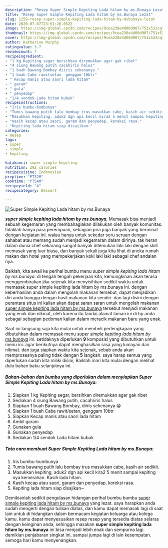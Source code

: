 ```yaml
---
description: "Resep Super Simple Kepiting Lada hitam by ms.Bunaya Lezat"
title: "Resep Super Simple Kepiting Lada hitam by ms.Bunaya Lezat"
slug: 1259-resep-super-simple-kepiting-lada-hitam-by-msbunaya-lezat
date: 2020-07-07T23:51:20.052Z
image: https://img-global.cpcdn.com/recipes/9cea238e4d00d907/751x532cq70/super-simple-kepiting-lada-hitam-by-msbunaya-foto-resep-utama.jpg
thumbnail: https://img-global.cpcdn.com/recipes/9cea238e4d00d907/751x532cq70/super-simple-kepiting-lada-hitam-by-msbunaya-foto-resep-utama.jpg
cover: https://img-global.cpcdn.com/recipes/9cea238e4d00d907/751x532cq70/super-simple-kepiting-lada-hitam-by-msbunaya-foto-resep-utama.jpg
author: Katherine Murphy
ratingvalue: 3.7
reviewcount: 7
recipeingredient:
- "1 kg Kepiting segar bersihkan diremukkan agar gak ribet"
- "4 siung Bawang putih cacahiris halus"
- "1 buah Bawang Bombay diiris sekenanya "
- "1 buah Cabe rawitsetan  genggam 10btr"
- " Kecap manis atau saori lada hitam"
- " garam"
- " gula"
- " penyedap"
- "1/4 sendok Lada hitam bubuk"
recipeinstructions:
- "Iris bumbu-bumbunya"
- "Tumis bawang putih lalu bombay trus masukkan cabe, kasih air sedikit."
- "Masukkan kepiting, aduk2 dgn api kecil kira2 5 menit sampai kepiting nya kemerahan. Kasih lada hitam."
- "Kasih kecap atau saori, garam dan penyedap, koreksi rasa."
- "Kepiting lada hitam siap disajikan~"
categories:
- Resep
tags:
- super
- simple
- kepiting

katakunci: super simple kepiting 
nutrition: 292 calories
recipecuisine: Indonesian
preptime: "PT32M"
cooktime: "PT54M"
recipeyield: "4"
recipecategory: Dessert

---
```



![Super Simple Kepiting Lada hitam by ms.Bunaya](https://img-global.cpcdn.com/recipes/9cea238e4d00d907/751x532cq70/super-simple-kepiting-lada-hitam-by-msbunaya-foto-resep-utama.jpg)

<b><i>super simple kepiting lada hitam by ms.bunaya</i></b>, Memasak bisa menjadi sebuah kegemaran yang membahagiakan dilakukan oleh banyak komunitas. tidaklah hanya para perempuan, sebagian pria juga banyak yang berminat dengan kegiatan ini. walau hanya untuk sekedar seru seruan dengan sahabat atau memang sudah menjadi kegemaran dalam dirinya. tak heran dalam dunia chef sekarang sangat banyak ditemukan laki laki dengan skill memasak yang luar biasa, dan banyak sekali juga kita lihat di aneka rumah makan dan hotel yang mempekerjakan koki laki laki sebagai chef andalan nya.

Baiklah, kita awali ke perihal bumbu menu <i>super simple kepiting lada hitam by ms.bunaya</i>. di tengah tengah pekerjaan kita, kemungkinan akan terasa menggembirakan jika sejenak kita menyisihkan sedikit waktu untuk memasak super simple kepiting lada hitam by ms.bunaya ini. dengan keberhasilan anda dalam mengolah makanan tersebut, dapat menjadikan diri anda bangga dengan hasil makanan kita sendiri. dan lagi disini dengan perantara situs ini kalian akan dapat saran saran untuk mengolah makanan <u>super simple kepiting lada hitam by ms.bunaya</u> tersebut menjadi makanan yang enak dan nikmat, oleh karena itu tandai alamat laman ini di hp anda sebagai sebagian pedoman kalian dalam meracik makanan baru yang enak.




Saat ini langsung saja kita mulai untuk membeli perlengkapan yang dibutuhkan dalam memasak menu <u><i>super simple kepiting lada hitam by ms.bunaya</i></u> ini. setidaknya diperlukan <b>9</b> komposisi yang dibutuhkan untuk menu ini. agar berikutnya dapat menghasilkan rasa yang lumayan dan nikmat. dan juga siapkan waktu kita sejenak, sebab anda akan memprosesnya paling tidak dengan <b>5</b> langkah. saya harap semua yang diperlukan sudah kita miliki disini, Baiklah mari kita mulai dengan melihat dulu bahan baku selanjutnya ini.

<!--inarticleads1-->

##### Bahan-bahan dan bumbu yang diperlukan dalam menyiapkan Super Simple Kepiting Lada hitam by ms.Bunaya:

1. Siapkan 1 kg Kepiting segar, bersihkan diremukkan agar gak ribet
1. Sediakan 4 siung Bawang putih, cacah/iris halus
1. Siapkan 1 buah Bawang Bombay, diiris sekenanya 😁
1. Siapkan 1 buah Cabe rawit/setan,  genggam 10btr
1. Siapkan  Kecap manis atau saori lada hitam
1. Ambil  garam
1. Gunakan  gula
1. Gunakan  penyedap
1. Sediakan 1/4 sendok Lada hitam bubuk




<!--inarticleads2-->

##### Tata cara membuat Super Simple Kepiting Lada hitam by ms.Bunaya:

1. Iris bumbu-bumbunya
1. Tumis bawang putih lalu bombay trus masukkan cabe, kasih air sedikit.
1. Masukkan kepiting, aduk2 dgn api kecil kira2 5 menit sampai kepiting nya kemerahan. Kasih lada hitam.
1. Kasih kecap atau saori, garam dan penyedap, koreksi rasa.
1. Kepiting lada hitam siap disajikan~




Demikianlah sedikit pengulasan hidangan perihal bumbu bumbu <u>super simple kepiting lada hitam by ms.bunaya</u> yang lezat. saya harapkan anda sudah mengerti dengan tulisan diatas, dan kamu dapat memasak lagi di saat lain untuk di hidangkan dalam bermacam kegiatan keluarga atau kolega kamu. kamu dapat menyesuaikan resep resep yang tersedia diatas selaras dengan keinginan anda, sehingga masakan <b>super simple kepiting lada hitam by ms.bunaya</b> ini bisa menjadi lebih enak dan sempurna lagi. demikian penjabaran singkat ini, sampai jumpa lagi di lain kesempatan. semoga hari kamu menyenangkan.
